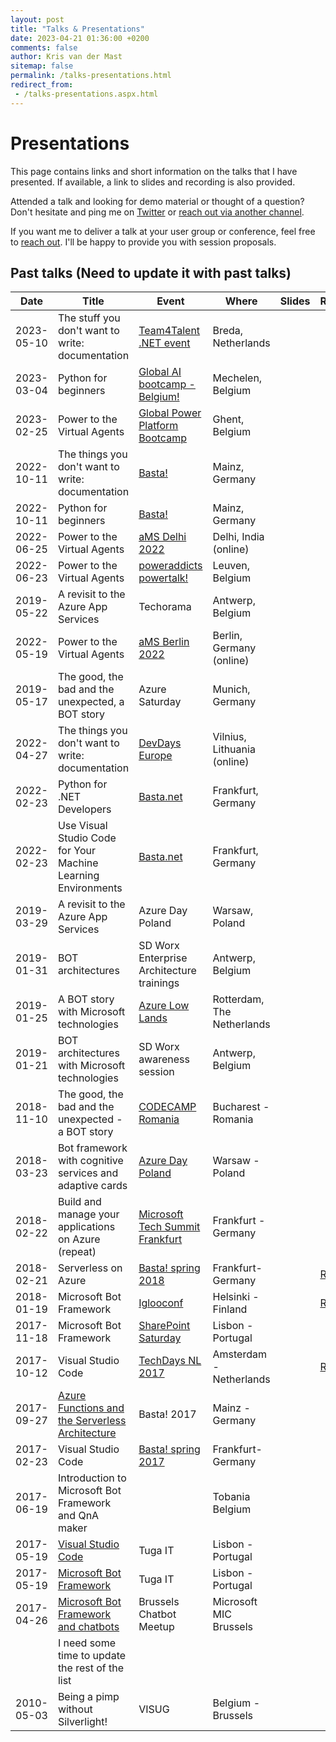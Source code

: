 ```yaml
---
layout: post
title: "Talks & Presentations"
date: 2023-04-21 01:36:00 +0200
comments: false
author: Kris van der Mast
sitemap: false
permalink: /talks-presentations.html
redirect_from:
 - /talks-presentations.aspx.html
---
```

# Presentations

This page contains links and short information on the talks that I have presented. If available, a link to slides and recording is also provided.

Attended a talk and looking for demo material or thought of a question? Don't hesitate and ping me on [Twitter](https://twitter.com/KrisvanderMast) or [reach out via another channel](/about-me.html).

If you want me to deliver a talk at your user group or conference, feel free to [reach out](/about-me.html). I'll be happy to provide you with session proposals.

## Past talks (Need to update it with past talks)

| **Date**   | **Title**                                                     | **Event**                                 | **Where**                  | **Slides** | **Recording**   |
|------------|---------------------------------------------------------------|-------------------------------------------|----------------------------|------------|-----------------|
| 2023-05-10 | The stuff you don't want to write: documentation              | [Team4Talent .NET event][26]              | Breda, Netherlands         |            |                 |
| 2023-03-04 | Python for beginners                                          | [Global AI bootcamp - Belgium!][25]       | Mechelen, Belgium          |            |                 |
| 2023-02-25 | Power to the Virtual Agents                                   | [Global Power Platform Bootcamp][24]      | Ghent, Belgium             |            |                 |
| 2022-10-11 | The things you don't want to write: documentation             | [Basta!][23]                              | Mainz, Germany             |            |                 |
| 2022-10-11 | Python for beginners                                          | [Basta!][23]                              | Mainz, Germany             |            |                 |
| 2022-06-25 | Power to the Virtual Agents                                   | [aMS Delhi 2022][22]                      | Delhi, India (online)      |            |                 |
| 2022-06-23 | Power to the Virtual Agents                                   | [poweraddicts powertalk!][21]             | Leuven, Belgium            |            |                 |
| 2019-05-22 | A revisit to the Azure App Services                           | Techorama                                 | Antwerp, Belgium           |            |                 |
| 2022-05-19 | Power to the Virtual Agents                                   | [aMS Berlin 2022][20]                     | Berlin, Germany (online)   |            |                 |
| 2019-05-17 | The good, the bad and the unexpected, a BOT story             | Azure Saturday                            | Munich, Germany            |            |                 |
| 2022-04-27 | The things you don't want to write: documentation             | [DevDays Europe][19]                      | Vilnius, Lithuania (online)|            |                 |
| 2022-02-23 | Python for .NET Developers                                    | [Basta.net][1]                            | Frankfurt, Germany         |            |                 |
| 2022-02-23 | Use Visual Studio Code for Your Machine Learning Environments | [Basta.net][15]                           | Frankfurt, Germany         |            |                 |
| 2019-03-29 | A revisit to the Azure App Services                           | Azure Day Poland                          | Warsaw, Poland             |            |                 |
| 2019-01-31 | BOT architectures                                             | SD Worx Enterprise Architecture trainings | Antwerp, Belgium           |            |                 |
| 2019-01-25 | A BOT story with Microsoft technologies                       | [Azure Low Lands][2]                      | Rotterdam, The Netherlands |            |                 |
| 2019-01-21 | BOT architectures with Microsoft technologies                 | SD Worx awareness session                 | Antwerp, Belgium           |            |                 |
| 2018-11-10 | The good, the bad and the unexpected - a BOT story            | [CODECAMP Romania][3]                     | Bucharest - Romania        |            |                 |
| 2018-03-23 | Bot framework with cognitive services and adaptive cards      | [Azure Day Poland][4]                     | Warsaw - Poland            |            |                 |
| 2018-02-22 | Build and manage your applications on Azure (repeat)          | [Microsoft Tech Summit Frankfurt][5]      | Frankfurt - Germany        |            |                 |
| 2018-02-21 | Serverless on Azure                                           | [Basta! spring 2018][6]                   | Frankfurt- Germany         |            | [Recording][7]  |
| 2018-01-19 | Microsoft Bot Framework                                       | [Iglooconf][8]                            | Helsinki - Finland         |            | [Recording][9]  |
| 2017-11-18 | Microsoft Bot Framework                                       | [SharePoint Saturday][10]                 | Lisbon - Portugal          |            |                 |
| 2017-10-12 | Visual Studio Code                                            | [TechDays NL 2017][11]                    | Amsterdam - Netherlands    |            | [Recording][12] |
| 2017-09-27 | [Azure Functions and the Serverless Architecture][13]         | Basta! 2017                               | Mainz - Germany            |            |                 |
| 2017-02-23 | Visual Studio Code                                            | [Basta! spring 2017][14]                  | Frankfurt- Germany         |            |                 |
| 2017-06-19 | Introduction to Microsoft Bot Framework and QnA maker         |                                           | Tobania Belgium            |            |                 |
| 2017-05-19 | [Visual Studio Code][16]                                      | Tuga IT                                   | Lisbon - Portugal          |            |                 |
| 2017-05-19 | [Microsoft Bot Framework][17]                                 | Tuga IT                                   | Lisbon - Portugal          |            |                 |
| 2017-04-26 | [Microsoft Bot Framework and chatbots][18]                    | Brussels Chatbot Meetup                   | Microsoft MIC Brussels     |            |                 |
|            | I need some time to update the rest of the list               |                                           |                            |            |                 |
| 2010-05-03 | Being a pimp without Silverlight!                             | VISUG                                     | Belgium - Brussels         |            |                 |

[1]: https://basta.net/net-framework-c/python-for-net-developers/
[2]: https://www.azurelowlands.com/
[3]: https://bucuresti.codecamp.ro/
[4]: http://azureday.pro/
[5]: https://frankfurt.techsummit.microsoft.com
[6]: https://basta.net/microservices-apis/serverless-on-azure/
[7]: https://www.youtube.com/watch?v=iiQDrGesQw4
[8]: http://www.iglooconf.fi/
[9]: https://www.youtube.com/watch?v=CRjy1ANbQNM
[10]: http://www.spsevents.org/city/Lisbon/Lisbon2017
[11]: https://www.techdays.nl/
[12]: https://www.youtube.com/watch?v=VwLrDdEnG2A
[13]: https://basta.net/microservices-apis/azure-functions-and-the-serverless-architecture/
[14]: https://basta.net/net-framework-c/visual-studio-code/
[15]: https://basta.net/dataaccess-storage/use-visual-studio-code-for-your-machine-learning-environments/
[16]: http://tugait.pt/2017/schedule-overview/
[17]: http://tugait.pt/2017/schedule-overview/
[18]: https://www.meetup.com/Brussels-chatbot-Meetup/events/238677762/
[19]: https://devdays.lt/
[20]: https://amsberlin.eu/
[21]: https://www.poweraddicts.be/belgian-poweraddicts-in-leuven/
[22]: https://ams-delhi-2022.sessionize.com/
[23]: https://basta.net/speaker/kris-van-der-mast/
[24]: https://www.poweraddicts.be/global-power-platform-bootcamp-2023-belgium-edition-feeling-inspired-and-with-a-baggage-of-new-knowledge-back-home/
[25]: https://www.meetup.com/global-ai-channel/events/290917551/
[26]: https://team4talent.be/nl/team4talent-dotnetevent/
